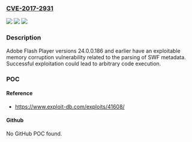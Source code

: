 ### [CVE-2017-2931](https://cve.mitre.org/cgi-bin/cvename.cgi?name=CVE-2017-2931)
![](https://img.shields.io/static/v1?label=Product&message=Adobe%20Flash%20Player%2024.0.0.186%20and%20earlier.&color=blue)
![](https://img.shields.io/static/v1?label=Version&message=n%2Fa&color=blue)
![](https://img.shields.io/static/v1?label=Vulnerability&message=Memory%20Corruption&color=brighgreen)

### Description

Adobe Flash Player versions 24.0.0.186 and earlier have an exploitable memory corruption vulnerability related to the parsing of SWF metadata. Successful exploitation could lead to arbitrary code execution.

### POC

#### Reference
- https://www.exploit-db.com/exploits/41608/

#### Github
No GitHub POC found.


